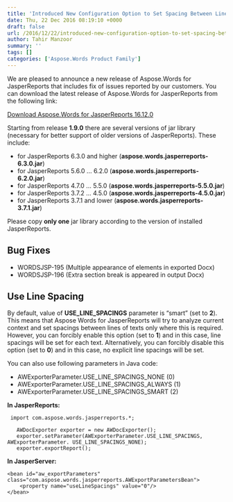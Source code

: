 ```yaml
---
title: 'Introduced New Configuration Option to Set Spacing Between Lines of Text in Aspose.Words for JasperReports 16.12.0'
date: Thu, 22 Dec 2016 08:19:10 +0000
draft: false
url: /2016/12/22/introduced-new-configuration-option-to-set-spacing-between-lines-of-text-in-aspose.words-for-jasperreports-16.12.0/
author: Tahir Manzoor
summary: ''
tags: []
categories: ['Aspose.Words Product Family']
---
```


[](https://www.aspose.com/products/words/jasperreports)We are pleased to announce a new release of Aspose.Words for JasperReports that includes fix of issues reported by our customers. You can download the latest release of Aspose.Words for JasperReports from the following link:

[Download Aspose.Words for JasperReports 16.12.0][1]

Starting from release **1.9.0** there are several versions of jar library (necessary for better support of older versions of JasperReports). These include:

*   for JasperReports 6.3.0 and higher (**aspose.words.jasperreports-6.3.0.jar**)
*   for JasperReports 5.6.0 ... 6.2.0 (**aspose.words.jasperreports-6.2.0.jar**)
*   for JasperReports 4.7.0 ... 5.5.0 (**aspose.words.jasperreports-5.5.0.jar**)
*   for JasperReports 3.7.2 ... 4.5.0 (**aspose.words.jasperreports-4.5.0.jar**)
*   for JasperReports 3.7.1 and lower (**aspose.words.jasperreports-3.7.1.jar**)

Please copy **only one** jar library according to the version of installed JasperReports.

## Bug Fixes

*   WORDSJSP-195 (Multiple appearance of elements in exported Docx)
*   WORDSJSP-196 (Extra section break is appeared in output Docx)

## Use Line Spacing

By default, value of **USE\_LINE\_SPACINGS** parameter is “smart” (set to **2**). This means that Aspose Words for JasperReports will try to analyze current context and set spacings between lines of texts only where this is required. However, you can forcibly enable this option (set to **1**) and in this case, line spacings will be set for each text. Alternatively, you can forcibly disable this option (set to **0**) and in this case, no explicit line spacings will be set.

You can also use following parameters in Java code:

*   AWExporterParameter.USE\_LINE\_SPACINGS\_NONE (0)
*   AWExporterParameter.USE\_LINE\_SPACINGS\_ALWAYS (1)
*   AWExporterParameter.USE\_LINE\_SPACINGS\_SMART (2)

**In JasperReports:**

```
 import com.aspose.words.jasperreports.*;

   AWDocExporter exporter = new AWDocExporter();
   exporter.setParameter(AWExporterParameter.USE_LINE_SPACINGS, AWExporterParameter. USE_LINE_SPACINGS_NONE);
   exporter.exportReport(); 
```

**In JasperServer:**

```
<bean id="aw_exportParameters" class="com.aspose.words.jasperreports.AWExportParametersBean">
    <property name="useLineSpacings" value="0"/>
</bean> 
```




[1]: http://www.aspose.com/downloads/words-family/jasperreports




